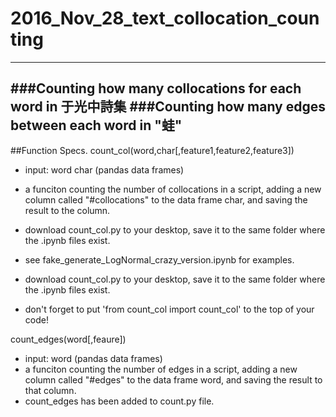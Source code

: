 # 2016_Nov_28_text_collocation_counting
---------
###Counting how many collocations for each word in 于光中詩集
###Counting how many edges between each word in "蛙"
---------
##Function Specs.
count_col(word,char[,feature1,feature2,feature3])
 * input: word char (pandas data frames)
          
 * a funciton counting the number of collocations in a script, adding a new column called "#collocations" to the data frame char, and saving the result to the column.
 * download count_col.py to your desktop, save it to the same folder where the .ipynb files exist. 
 * see fake_generate_LogNormal_crazy_version.ipynb for examples.
 * download count_col.py to your desktop, save it to the same folder where the .ipynb files exist.
 * don't forget to put 
 'from count_col import count_col'
 to the top of your code!
 
 count_edges(word[,feaure])
  * input: word (pandas data frames)
  * a funciton counting the number of edges in a script, adding a new column called "#edges" to the data frame word, and saving the result to that column.
  * count_edges has been added to count.py file.
 
